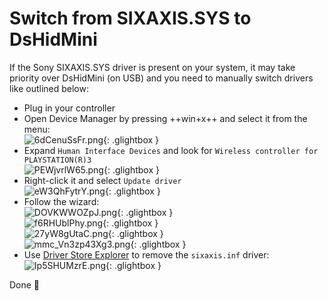 # Switch from SIXAXIS.SYS to DsHidMini

If the Sony SIXAXIS.SYS driver is present on your system, it may take priority over DsHidMini (on USB) and you need to manually switch drivers like outlined below:

- Plug in your controller
- Open Device Manager by pressing ++win+x++ and select it from the menu:  
![6dCenuSsFr.png](images/6dCenuSsFr.png){: .glightbox }  
- Expand `Human Interface Devices` and look for `Wireless controller for PLAYSTATION(R)3`  
![PEWjvrlW65.png](images/PEWjvrlW65.png){: .glightbox }  
- Right-click it and select `Update driver`  
![eW3QhFytrY.png](images/eW3QhFytrY.png){: .glightbox }
- Follow the wizard:  
![DOVKWWOZpJ.png](images/DOVKWWOZpJ.png){: .glightbox }  
![f6RHUblPhy.png](images/f6RHUblPhy.png){: .glightbox }  
![27yW8gUtaC.png](images/27yW8gUtaC.png){: .glightbox }  
![mmc_Vn3zp43Xg3.png](images/mmc_Vn3zp43Xg3.png){: .glightbox }  
- Use [Driver Store Explorer](https://github.com/lostindark/DriverStoreExplorer/releases) to remove the `sixaxis.inf` driver:  
![Ip5SHUMzrE.png](images/Ip5SHUMzrE.png){: .glightbox }  

Done 🎉

